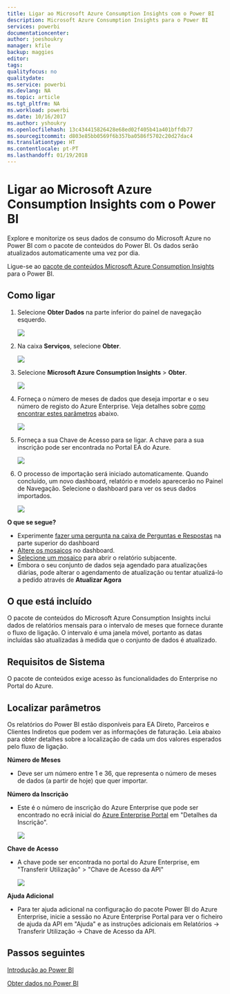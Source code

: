 ```yaml
---
title: Ligar ao Microsoft Azure Consumption Insights com o Power BI
description: Microsoft Azure Consumption Insights para o Power BI
services: powerbi
documentationcenter: 
author: joeshoukry
manager: kfile
backup: maggies
editor: 
tags: 
qualityfocus: no
qualitydate: 
ms.service: powerbi
ms.devlang: NA
ms.topic: article
ms.tgt_pltfrm: NA
ms.workload: powerbi
ms.date: 10/16/2017
ms.author: yshoukry
ms.openlocfilehash: 13c434415826428e68ed02f405b41a401bffdb77
ms.sourcegitcommit: d803e85bb0569f6b357ba0586f5702c20d27dac4
ms.translationtype: HT
ms.contentlocale: pt-PT
ms.lasthandoff: 01/19/2018
---
```

# <a name="connect-to-microsoft-azure-consumption-insights-with-power-bi"></a>Ligar ao Microsoft Azure Consumption Insights com o Power BI
Explore e monitorize os seus dados de consumo do Microsoft Azure no Power BI com o pacote de conteúdos do Power BI. Os dados serão atualizados automaticamente uma vez por dia.

Ligue-se ao [pacote de conteúdos Microsoft Azure Consumption Insights](https://app.powerbi.com/getdata/services/azureconsumption) para o Power BI.

## <a name="how-to-connect"></a>Como ligar
1. Selecione **Obter Dados** na parte inferior do painel de navegação esquerdo.
   
    ![](media/service-connect-to-azure-consumption-insights/getdata.png)
2. Na caixa **Serviços**, selecione **Obter**.
   
   ![](media/service-connect-to-azure-consumption-insights/services.png)
3. Selecione **Microsoft Azure Consumption Insights** \> **Obter**. 
   
   ![](media/service-connect-to-azure-consumption-insights/mazureconsumption.png)
4. Forneça o número de meses de dados que deseja importar e o seu número de registo do Azure Enterprise. Veja detalhes sobre [como encontrar estes parâmetros](#FindingParams) abaixo.
   
    ![](media/service-connect-to-azure-consumption-insights/azureconsumptionparams.png)
5. Forneça a sua Chave de Acesso para se ligar. A chave para a sua inscrição pode ser encontrada no Portal EA do Azure. 
   
    ![](media/service-connect-to-azure-consumption-insights/msazureconsumptioncreds.png)
6. O processo de importação será iniciado automaticamente. Quando concluído, um novo dashboard, relatório e modelo aparecerão no Painel de Navegação. Selecione o dashboard para ver os seus dados importados.
   
   ![](media/service-connect-to-azure-consumption-insights/msazureconsumptiondashboard.png)

**O que se segue?**

* Experimente [fazer uma pergunta na caixa de Perguntas e Respostas](power-bi-q-and-a.md) na parte superior do dashboard
* [Altere os mosaicos](service-dashboard-edit-tile.md) no dashboard.
* [Selecione um mosaico](service-dashboard-tiles.md) para abrir o relatório subjacente.
* Embora o seu conjunto de dados seja agendado para atualizações diárias, pode alterar o agendamento de atualização ou tentar atualizá-lo a pedido através de **Atualizar Agora**

## <a name="whats-included"></a>O que está incluído
O pacote de conteúdos do Microsoft Azure Consumption Insights inclui dados de relatórios mensais para o intervalo de meses que fornece durante o fluxo de ligação. O intervalo é uma janela móvel, portanto as datas incluídas são atualizadas à medida que o conjunto de dados é atualizado.

## <a name="system-requirements"></a>Requisitos de Sistema
O pacote de conteúdos exige acesso às funcionalidades do Enterprise no Portal do Azure. 

<a name="FindingParams"></a>

## <a name="finding-parameters"></a>Localizar parâmetros
Os relatórios do Power BI estão disponíveis para EA Direto, Parceiros e Clientes Indiretos que podem ver as informações de faturação. Leia abaixo para obter detalhes sobre a localização de cada um dos valores esperados pelo fluxo de ligação.

**Número de Meses**

* Deve ser um número entre 1 e 36, que representa o número de meses de dados (a partir de hoje) que quer importar.

**Número da Inscrição**

* Este é o número de inscrição do Azure Enterprise que pode ser encontrado no ecrã inicial do [Azure Enterprise Portal](https://ea.azure.com/) em "Detalhes da Inscrição".
  
    ![](media/service-connect-to-azure-consumption-insights/params2.png)

**Chave de Acesso**

* A chave pode ser encontrada no portal do Azure Enterprise, em "Transferir Utilização" > "Chave de Acesso da API"
  
    ![](media/service-connect-to-azure-consumption-insights/creds2.png)

**Ajuda Adicional**

* Para ter ajuda adicional na configuração do pacote Power BI do Azure Enterprise, inicie a sessão no Azure Enterprise Portal para ver o ficheiro de ajuda da API em "Ajuda" e as instruções adicionais em Relatórios -> Transferir Utilização -> Chave de Acesso da API. 

## <a name="next-steps"></a>Passos seguintes
[Introdução ao Power BI](service-get-started.md)

[Obter dados no Power BI](service-get-data.md)

